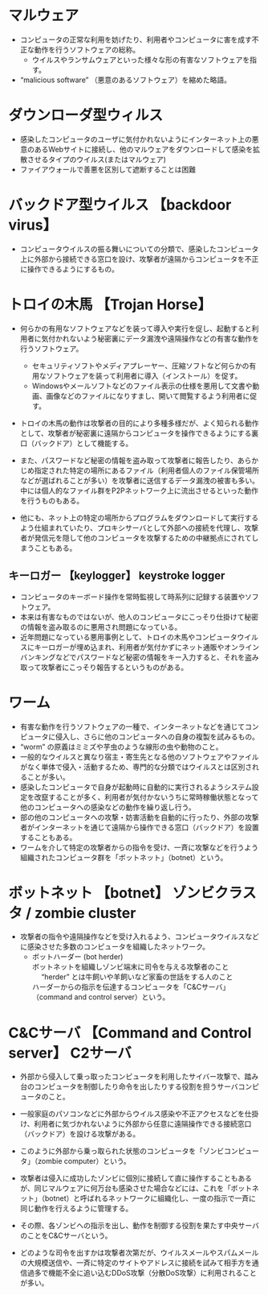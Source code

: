 # マルウェア
- コンピュータの正常な利用を妨げたり、利用者やコンピュータに害を成す不正な動作を行うソフトウェアの総称。
    - ウイルスやランサムウェアといった様々な形の有害なソフトウェアを指す。
- “malicious software” （悪意のあるソフトウェア）を縮めた略語。

# ダウンローダ型ウィルス
- 感染したコンピュータのユーザに気付かれないようにインターネット上の悪意のあるWebサイトに接続し、他のマルウェアをダウンロードして感染を拡散させるタイプのウイルス(またはマルウェア)
- ファイアウォールで善悪を区別して遮断することは困難

# バックドア型ウイルス 【backdoor virus】
- コンピュータウイルスの振る舞いについての分類で、感染したコンピュータ上に外部から接続できる窓口を設け、攻撃者が遠隔からコンピュータを不正に操作できるようにするもの。


# トロイの木馬 【Trojan Horse】
- 何らかの有用なソフトウェアなどを装って導入や実行を促し、起動すると利用者に気付かれないよう秘密裏にデータ漏洩や遠隔操作などの有害な動作を行うソフトウェア。
    - セキュリティソフトやメディアプレーヤー、圧縮ソフトなど何らかの有用なソフトウェアを装って利用者に導入（インストール）を促す。
    - Windowsやメールソフトなどのファイル表示の仕様を悪用して文書や動画、画像などのファイルになりすまし、開いて閲覧するよう利用者に促す。


- トロイの木馬の動作は攻撃者の目的により多種多様だが、よく知られる動作として、攻撃者が秘密裏に遠隔からコンピュータを操作できるようにする裏口（バックドア）として機能する。
- また、パスワードなど秘密の情報を盗み取って攻撃者に報告したり、あらかじめ指定された特定の場所にあるファイル（利用者個人のファイル保管場所などが選ばれることが多い）を攻撃者に送信するデータ漏洩の被害も多い。中には個人的なファイル群をP2Pネットワーク上に流出させるといった動作を行うものもある。

- 他にも、ネット上の特定の場所からプログラムをダウンロードして実行するよう仕組まれていたり、プロキシサーバとして外部への接続を代理し、攻撃者が発信元を隠して他のコンピュータを攻撃するための中継拠点にされてしまうこともある。

## キーロガー 【keylogger】 keystroke logger
- コンピュータのキーボード操作を常時監視して時系列に記録する装置やソフトウェア。
- 本来は有害なものではないが、他人のコンピュータにこっそり仕掛けて秘密の情報を盗み取るのに悪用され問題になっている。
- 近年問題になっている悪用事例として、トロイの木馬やコンピュータウイルスにキーロガーが埋め込まれ、利用者が気付かずにネット通販やオンラインバンキングなどでパスワードなど秘密の情報をキー入力すると、それを盗み取って攻撃者にこっそり報告するというものがある。



# ワーム
- 有害な動作を行うソフトウェアの一種で、インターネットなどを通じてコンピュータに侵入し、さらに他のコンピュータへの自身の複製を試みるもの。
- “worm” の原義はミミズや芋虫のような線形の虫や動物のこと。
- 一般的なウイルスと異なり宿主・寄生先となる他のソフトウェアやファイルがなく単体で侵入・活動するため、専門的な分類ではウイルスとは区別されることが多い。
- 感染したコンピュータで自身が起動時に自動的に実行されるようシステム設定を改竄することが多く、利用者が気付かないうちに常時稼働状態となって他のコンピュータへの感染などの動作を繰り返し行う。
- 部の他のコンピュータへの攻撃・妨害活動を自動的に行ったり、外部の攻撃者がインターネットを通じて遠隔から操作できる窓口（バックドア）を設置することもある。
- ワームを介して特定の攻撃者からの指令を受け、一斉に攻撃などを行うよう組織されたコンピュータ群を「ボットネット」（botnet）という。



# ボットネット 【botnet】 ゾンビクラスタ / zombie cluster
- 攻撃者の指令や遠隔操作などを受け入れるよう、コンピュータウイルスなどに感染させた多数のコンピュータを組織したネットワーク。
    - ボットハーダー (bot herder)  
        ボットネットを組織しゾンビ端末に司令を与える攻撃者のこと  　
        “herder” とは牛飼いや羊飼いなど家畜の世話をする人のこと  
        ハーダーからの指示を伝達するコンピュータを「C&Cサーバ」（command and control server）という。


# C&Cサーバ 【Command and Control server】 C2サーバ
- 外部から侵入して乗っ取ったコンピュータを利用したサイバー攻撃で、踏み台のコンピュータを制御したり命令を出したりする役割を担うサーバコンピュータのこと。

- 一般家庭のパソコンなどに外部からウイルス感染や不正アクセスなどを仕掛け、利用者に気づかれないように外部から任意に遠隔操作できる接続窓口（バックドア）を設ける攻撃がある。
- このように外部から乗っ取られた状態のコンピュータを「ゾンビコンピュータ」（zombie computer）という。

- 攻撃者は侵入に成功したゾンビに個別に接続して直に操作することもあるが、同じマルウェアに何万台も感染させた場合などには、これを「ボットネット」（botnet）と呼ばれるネットワークに組織化し、一度の指示で一斉に同じ動作を行えるように管理する。

- その際、各ゾンビへの指示を出し、動作を制御する役割を果たす中央サーバのことをC&Cサーバという。
- どのような司令を出すかは攻撃者次第だが、ウイルスメールやスパムメールの大規模送信や、一斉に特定のサイトやアドレスに接続を試みて相手方を通信過多で機能不全に追い込むDDoS攻撃（分散DoS攻撃）に利用されることが多い。